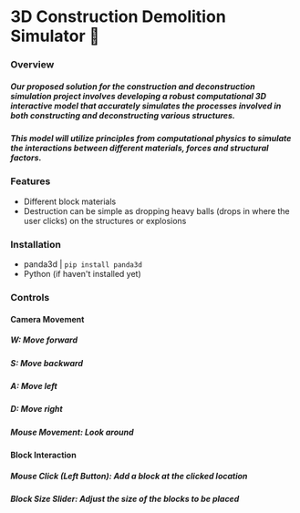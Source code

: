 # 3D Construction Demolition Simulator 🧱

### Overview

##### Our proposed solution for the construction and deconstruction simulation project involves developing a robust computational 3D interactive model that accurately simulates the processes involved in both constructing and deconstructing various structures. 

##### This model will utilize principles from computational physics to simulate the interactions between different materials, forces and structural factors.

### Features
- Different block materials
- Destruction can be simple as dropping heavy balls (drops in where the user clicks) on the structures or explosions

### Installation
- panda3d | `pip install panda3d
`
- Python (if haven't installed yet)

### Controls
#### Camera Movement
##### W: Move forward
##### S: Move backward
##### A: Move left
##### D: Move right
##### Mouse Movement: Look around

#### Block Interaction
##### Mouse Click (Left Button): Add a block at the clicked location
##### Block Size Slider: Adjust the size of the blocks to be placed
